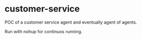 # customer-service
POC of a customer service agent and eventually agent of agents. 

Run with nohup for continuos running. 
